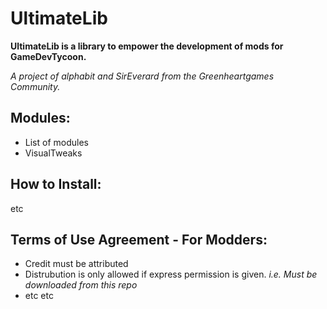UltimateLib
=============================
**UltimateLib is a library to empower the development of mods for GameDevTycoon.**

*A project of alphabit and SirEverard from the Greenheartgames Community.*


Modules:
--------------
- List of modules
- VisualTweaks




How to Install:
--------------
etc


Terms of Use Agreement - For Modders:
--------------

- Credit must be attributed 
- Distrubution is only allowed if express permission is given. *i.e. Must be downloaded from this repo*
- etc etc
